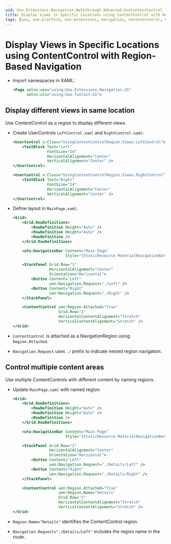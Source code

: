 ```yaml
---
uid: Uno.Extensions.Navigation.Walkthrough.Advanced.UseContentControl
title: Display Views in Specific Locations using ContentControl with Region-Based Navigation
tags: [uno, uno-platform, uno-extensions, navigation, ContentControl, UserControl, regions, Region.Attached, Region.Name, Navigation.Request, nested-navigation, content-placement, region-based-navigation, view-display, view-injection, content-area, RouteMap, ViewMap, Button-navigation, dynamic-content, region-content]
---
```


# Display Views in Specific Locations using ContentControl with Region-Based Navigation

* Import namespaces in XAML:

    ```xml
    <Page xmlns:uen="using:Uno.Extensions.Navigation.UI"
          xmlns:utu="using:Uno.Toolkit.UI">
    ```

## Display different views in same location

Use ContentControl as a region to display different views.

* Create UserControls `LeftControl.xaml` and `RightControl.xaml`:

    ```xml
    <UserControl x:Class="UsingContentControlRegion.Views.LeftControl">
        <TextBlock Text="Left"
                   FontSize="24"
                   HorizontalAlignment="Center"
                   VerticalAlignment="Center" />
    </UserControl>

    <UserControl x:Class="UsingContentControlRegion.Views.RightControl">
        <TextBlock Text="Right"
                   FontSize="24"
                   HorizontalAlignment="Center"
                   VerticalAlignment="Center" />
    </UserControl>
    ```

* Define layout in `MainPage.xaml`:

    ```xml
    <Grid>
        <Grid.RowDefinitions>
            <RowDefinition Height="Auto" />
            <RowDefinition Height="Auto" />
            <RowDefinition />
        </Grid.RowDefinitions>

        <utu:NavigationBar Content="Main Page"
                           Style="{StaticResource MaterialNavigationBarStyle}" />

        <StackPanel Grid.Row="1"
                    HorizontalAlignment="Center"
                    Orientation="Horizontal">
            <Button Content="Left"
                    uen:Navigation.Request="./Left" />
            <Button Content="Right"
                    uen:Navigation.Request="./Right" />
        </StackPanel>

        <ContentControl uen:Region.Attached="True"
                        Grid.Row="2"
                        HorizontalContentAlignment="Stretch"
                        VerticalContentAlignment="Stretch" />
    </Grid>
    ```

* `ContentControl` is attached as a NavigationRegion using `Region.Attached`.
* `Navigation.Request` uses `./` prefix to indicate nested region navigation.

## Control multiple content areas

Use multiple ContentControls with different content by naming regions.

* Update `MainPage.xaml` with named region:

    ```xml
    <Grid>
        <Grid.RowDefinitions>
            <RowDefinition Height="Auto" />
            <RowDefinition Height="Auto" />
            <RowDefinition />
        </Grid.RowDefinitions>

        <utu:NavigationBar Content="Main Page"
                           Style="{StaticResource MaterialNavigationBarStyle}" />

        <StackPanel Grid.Row="1"
                    HorizontalAlignment="Center"
                    Orientation="Horizontal">
            <Button Content="Left"
                    uen:Navigation.Request="./Details/Left" />
            <Button Content="Right"
                    uen:Navigation.Request="./Details/Right" />
        </StackPanel>

        <ContentControl uen:Region.Attached="True"
                        uen:Region.Name="Details"
                        Grid.Row="2"
                        HorizontalContentAlignment="Stretch"
                        VerticalContentAlignment="Stretch" />
    </Grid>
    ```

* `Region.Name="Details"` identifies the ContentControl region.
* `Navigation.Request="./Details/Left"` includes the region name in the route.
